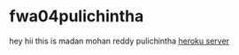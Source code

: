 # fwa04pulichintha
hey hii this is madan mohan reddy pulichintha
[heroku server](http://fwa04pulichintha.herokuapp.com/)